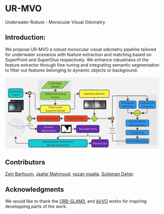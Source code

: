 # UR-MVO
Underwater Robust - Monocular Visual Odometry

## Introduction:
We propose UR-MVO a robust monocular visual odometry pipeline tailored for underwater scenarios with feature extraction and matching based on SuperPoint and SuperGlue respectively. 
We enhance robustness of the feature extractor through fine-tuning and integrating semantic segmentation to filter out features belonging to dynamic objects or background. 

![alt text](assets/pipeline.jpg)

## Contributors
[Zein Barhoum](https://github.com/ZeinBarhoum),
[Jaafar Mahmoud](https://github.com/JaafarMahmoud1),
[yazan maalla](https://github.com/yazanmaalla),
[Sulieman Daher](https://github.com/suliemanda).


## Acknowledgments
We would like to thank the [ORB-SLAM3](https://github.com/UZ-SLAMLab/ORB_SLAM3), and [AirVO](https://github.com/sair-lab/AirVO) works for inspiring developping parts of the work.
